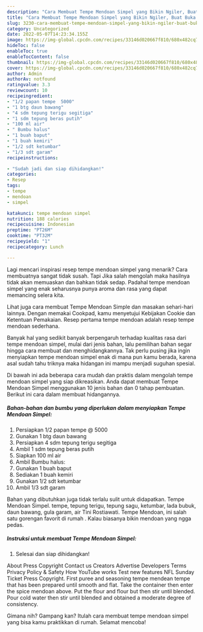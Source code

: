 ```yaml
---
description: "Cara Membuat Tempe Mendoan Simpel yang Bikin Ngiler, Buat Buka Puasa Lezat Sekali"
title: "Cara Membuat Tempe Mendoan Simpel yang Bikin Ngiler, Buat Buka Puasa Lezat Sekali"
slug: 3230-cara-membuat-tempe-mendoan-simpel-yang-bikin-ngiler-buat-buka-puasa-lezat-sekali
category: Uncategorized
date: 2022-05-07T14:23:34.155Z
image: https://img-global.cpcdn.com/recipes/33146d020667f810/680x482cq70/tempe-mendoan-simpel-foto-resep-utama.jpg
hideToc: false
enableToc: true
enableTocContent: false
thumbnail: https://img-global.cpcdn.com/recipes/33146d020667f810/680x482cq70/tempe-mendoan-simpel-foto-resep-utama.jpg
cover: https://img-global.cpcdn.com/recipes/33146d020667f810/680x482cq70/tempe-mendoan-simpel-foto-resep-utama.jpg
author: Admin
authorAv: notfound
ratingvalue: 3.3
reviewcount: 10
recipeingredient:
- "1/2 papan tempe  5000"
- "1 btg daun bawang"
- "4 sdm tepung terigu segitiga"
- "1 sdm tepung beras putih"
- "100 ml air"
- " Bumbu halus"
- "1 buah baput"
- "1 buah kemiri"
- "1/2 sdt ketumbar"
- "1/3 sdt garam"
recipeinstructions:

- "Sudah jadi dan siap dihidangkan!"
categories:
- Resep
tags:
- tempe
- mendoan
- simpel

katakunci: tempe mendoan simpel 
nutrition: 188 calories
recipecuisine: Indonesian
preptime: "PT26M"
cooktime: "PT32M"
recipeyield: "1"
recipecategory: Lunch

---
```



Lagi mencari inspirasi resep tempe mendoan simpel yang menarik? Cara membuatnya sangat tidak susah. Tapi Jika salah mengolah maka hasilnya tidak akan memuaskan dan bahkan tidak sedap. Padahal tempe mendoan simpel yang enak seharusnya punya aroma dan rasa yang dapat memancing selera kita.


Lihat juga cara membuat Tempe Mendoan Simple dan masakan sehari-hari lainnya. Dengan memakai Cookpad, kamu menyetujui Kebijakan Cookie dan Ketentuan Pemakaian. Resep pertama tempe mendoan adalah resep tempe mendoan sederhana.

Banyak hal yang sedikit banyak berpengaruh terhadap kualitas rasa dari tempe mendoan simpel, mulai dari jenis bahan, lalu pemilihan bahan segar hingga cara membuat dan menghidangkannya. Tak perlu pusing jika ingin menyiapkan tempe mendoan simpel enak di mana pun kamu berada, karena asal sudah tahu triknya maka hidangan ini mampu menjadi suguhan spesial.


Di bawah ini ada beberapa cara mudah dan praktis dalam mengolah tempe mendoan simpel yang siap dikreasikan. Anda dapat membuat Tempe Mendoan Simpel menggunakan 10 jenis bahan dan 0 tahap pembuatan. Berikut ini cara dalam membuat hidangannya.

<!--inarticleads1-->

##### Bahan-bahan dan bumbu yang diperlukan dalam menyiapkan Tempe Mendoan Simpel:

1. Persiapkan 1/2 papan tempe @ 5000
1. Gunakan 1 btg daun bawang
1. Persiapkan 4 sdm tepung terigu segitiga
1. Ambil 1 sdm tepung beras putih
1. Siapkan 100 ml air
1. Ambil  Bumbu halus:
1. Gunakan 1 buah baput
1. Sediakan 1 buah kemiri
1. Gunakan 1/2 sdt ketumbar
1. Ambil 1/3 sdt garam


Bahan yang dibutuhkan juga tidak terlalu sulit untuk didapatkan. Tempe Mendoan Simpel. tempe, tepung terigu, tepung sagu, ketumbar, lada bubuk, daun bawang, gula garam, air Tini Rostiawati. Tempe Mendoan, ini salah satu gorengan favorit di rumah ️. Kalau biasanya bikin mendoan yang ngga pedas. 

<!--inarticleads2-->

##### Instruksi untuk membuat Tempe Mendoan Simpel:


1. Selesai dan siap dihidangkan!

About Press Copyright Contact us Creators Advertise Developers Terms Privacy Policy &amp; Safety How YouTube works Test new features NFL Sunday Ticket Press Copyright. First puree and seasoning tempe mendean tempe that has been prepared until smooth and flat. Take the container then enter the spice mendoan above. Put the flour and flour but then stir until blended. Pour cold water then stir until blended and obtained a moderate degree of consistency. 

Gimana nih? Gampang kan? Itulah cara membuat tempe mendoan simpel yang bisa kamu praktikkan di rumah. Selamat mencoba!
